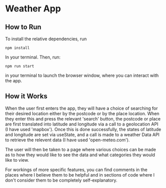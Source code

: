 # Weather App

## How to Run

To install the relative dependencies, run

``npm install``

In your terminal. Then, run:

``npm run start``

in your terminal to launch the browser window, where you can interact with the app.

## How it Works

When the user first enters the app, they will have a choice of searching for their desired location either by the postcode or by the place location. When they enter this and press the relevant 'search' button, the postcode or place are first translated into latitude and longitude via a call to a geolocation API (I have used 'mapbox'). Once this is done successfully, the states of latitude and longitude are set via useState, and a call is made to a weather Data API to retrieve the relevent data (I have used 'open-meteo.com'). 

The user will then be taken to a page where various choices can be made as to how they would like to see the data and what categories they would like to view. 

For workings of more specific features, you can find comments in the places where I believe them to be helpful and in sections of code where I don't consider them to be completely self-explanatory. 
